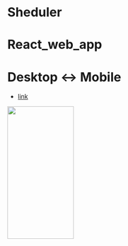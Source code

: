 # Sheduler

# React_web_app

# Desktop <-> Mobile

- [link](https://alexdolz.github.io/Sheduler_React_web_app/)

<img src='https://user-images.githubusercontent.com/108806800/230349649-223299d2-738c-408c-be5b-73b7eb6e8ede.png' width='150' height='300'>
